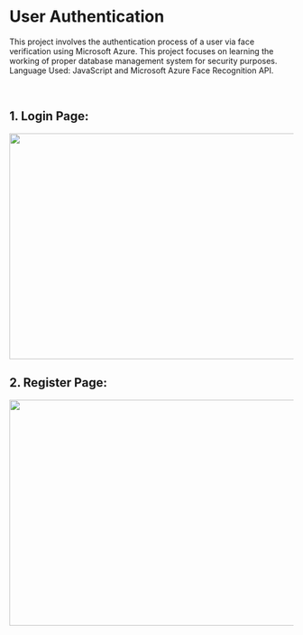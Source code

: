 <h1> User Authentication </h1>
<p>This project involves the authentication process of a user via face verification using Microsoft Azure. This project focuses on learning the working of proper database management system for security purposes. Language Used: JavaScript and Microsoft Azure Face Recognition API.</p>
<br>
<h2> 1. Login Page: </h2>
<img src="https://user-images.githubusercontent.com/76208395/179389818-b9b34b23-4395-4647-b633-7fcfaa6509d0.png" width="600" height="400">
<br>
<h2> 2. Register Page: </h2>
<img src="https://user-images.githubusercontent.com/76208395/179389874-4aa294e3-1069-4331-b6dd-83f4ac0381bd.png" width="600" height="400">
<br>
